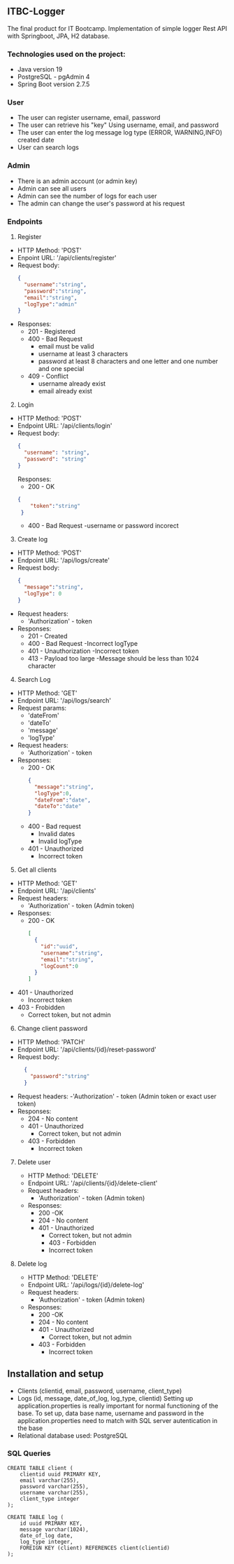 ## ITBC-Logger
The final product for IT Bootcamp. Implementation of simple logger Rest API with Springboot, JPA, H2 database.
### Technologies used on the project:

- Java version 19
- PostgreSQL - pgAdmin 4
- Spring Boot version 2.7.5

### User
- The user can register
  username, email, password
- The user can retrieve his "key"
  Using username, email, and password
- The user can enter the log
  message
  log type (ERROR, WARNING,INFO)
  created date
- User can search logs

### Admin
- There is an admin account (or admin key)
- Admin can see all users
- Admin can see the number of logs for each user
- The admin can change the user's password at his request

### Endpoints

1. Register
- HTTP Method: 'POST'
- Enpoint URL: '/api/clients/register'
- Request body:
  ```json
  {
    "username":"string",
    "password":"string",
    "email":"string",
    "logType":"admin"
  }
  ```
- Responses:
    - 201 - Registered
    - 400 - Bad Request
        - email must be valid
        - username at least 3 characters
        - password at least 8 characters and one letter and one number and one special
    - 409 - Conflict
        - username already exist
        - email already exist

2. Login
- HTTP Method: 'POST'
- Endpoint URL: '/api/clients/login'
- Request body:
  ```json
  {
    "username": "string",
    "password": "string"
  }
  ```
  Responses:
    - 200 - OK
    ```json
    {
        "token":"string"
     }
    ```
    - 400 - Bad Request
      -username or password incorect

3. Create log
- HTTP Method: 'POST'
- Endpoint URL: '/api/logs/create'
- Request body:
  ```json
  {
    "message":"string",
    "logType": 0
  }
  ```
- Request headers:
    - 'Authorization' - token
- Responses:
    - 201 - Created
    - 400 - Bad Request
      -Incorrect logType
    - 401 - Unauthorization
      -Incorrect token
    - 413 - Payload too large
      -Message should be less than 1024 character
4. Search Log
- HTTP Method: 'GET'
- Endpoint URL: '/api/logs/search'
- Request params:
    - 'dateFrom'
    - 'dateTo'
    - 'message'
    - 'logType'
- Request headers:
    - 'Authorization' - token
- Responses:
    - 200 - OK
      ```json 
      {
        "message":"string",
        "logType":0,
        "dateFrom":"date",
        "dateTo":"date"
      }
      ```
    - 400 - Bad request
        - Invalid dates
        - Invalid logType
    - 401 - Unauthorized
        - Incorrect token
5. Get all clients
- HTTP Method: 'GET'
- Endpoint URL: '/api/clients'
- Request headers:
    - 'Authorization' - token (Admin token)
- Responses:
    - 200 - OK
      ```json
      [
        {
          "id":"uuid",
          "username":"string",
          "email":"string",
          "logCount":0
        }
      ]
      ```
- 401 - Unauthorized
    - Incorrect token
- 403 - Frobidden
    - Correct token, but not admin

6. Change client password
- HTTP Method: 'PATCH'
- Endpoint URL: '/api/clients/{id}/reset-password'
- Request body:
  ```json
    {
      "password":"string"
    }
  ```
- Request headers:
  -'Authorization' - token (Admin token or exact user token)
- Responses:
    - 204 - No content
    - 401 - Unauthorized
        - Correct token, but not admin
    - 403 - Forbidden
        - Incorrect token

7. Delete user
    - HTTP Method: 'DELETE'
    - Endpoint URL: '/api/clients/{id}/delete-client'
    - Request headers:
        - 'Authorization' - token (Admin token)
    - Responses:
        - 200 -OK
        - 204 - No content
        - 401 - Unauthorized
            - Correct token, but not admin
            - 403 - Forbidden
            - Incorrect token

8. Delete log
    - HTTP Method: 'DELETE'
    - Endpoint URL: '/api/logs/{id}/delete-log'
    - Request headers:
        - 'Authorization' - token (Admin token)
    - Responses:
        - 200 -OK
        - 204 - No content
        - 401 - Unauthorized
            - Correct token, but not admin
        - 403 - Forbidden
            - Incorrect token

## Installation and setup

- Clients (clientid, email, password, username, client_type)
- Logs (id, message, date_of_log, log_type, clientid)
  Setting up application.properties is really important for normal functioning of the base. To set up, data base name, 
  username and password in the application.properties need to match with SQL server autentication in the base
- Relational database used: PostgreSQL

### SQL Queries

```
CREATE TABLE client (
	clientid uuid PRIMARY KEY,
	email varchar(255),
	password varchar(255),
	username varchar(255),
	client_type integer
);

CREATE TABLE log (
	id uuid PRIMARY KEY,
	message varchar(1024),
	date_of_log date,
	log_type integer,
	FOREIGN KEY (client) REFERENCES client(clientid)
);
```